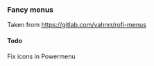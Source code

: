 ### Fancy menus

Taken from https://gitlab.com/vahnrr/rofi-menus

#### Todo

Fix icons in Powermenu

